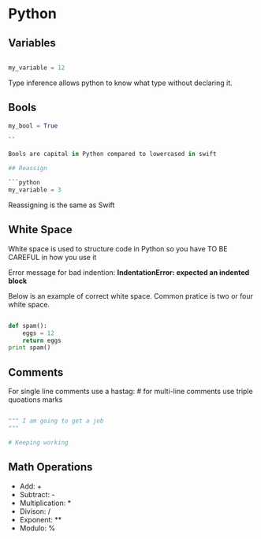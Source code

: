 # Python

## Variables

```python

my_variable = 12


```

Type inference allows python to know what type without declaring it.


## Bools

```python
my_bool = True

``

Bools are capital in Python compared to lowercased in swift

## Reassign

```python
my_variable = 3

```

Reassigning is the same as Swift

## White Space

White space is used to structure code in Python so you have TO BE CAREFUL in how you use it

Error message for bad indention: **IndentationError: expected an indented block**

Below is an example of correct white space. Common pratice is two or four white space. 
```python

def spam():
	eggs = 12
	return eggs
print spam()
```

## Comments

For single line comments use a hastag: #
for multi-line comments use triple quoations marks

```python

""" I am going to get a job
"""

# Keeping working 

```

## Math Operations

- Add: +
- Subtract: -
- Multiplication: *
- Divison: / 
- Exponent: **
- Modulo: %






